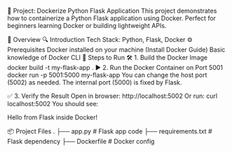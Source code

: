 🚀 Project: Dockerize Python Flask Application
This project demonstrates how to containerize a Python Flask application using Docker.
Perfect for beginners learning Docker or building lightweight APIs.

🧠 Overview
🔍 Introduction
Tech Stack: Python, Flask, Docker
⚙️ Prerequisites
Docker installed on your machine (Install Docker Guide)
Basic knowledge of Docker CLI
🚧 Steps to Run
🛠 1. Build the Docker Image
docker build -t my-flask-app .
▶️ 2. Run the Docker Container on Port 5001
docker run -p 5001:5000 my-flask-app
You can change the host port (5002) as needed. The internal port (5000) is fixed by Flask.

✅ 3. Verify the Result
Open in browser: http://localhost:5002
Or run:
curl localhost:5002
You should see:

Hello from Flask inside Docker!


📦 Project Files
.
├── app.py              # Flask app code
├── requirements.txt    # Flask dependency
├── Dockerfile          # Docker config